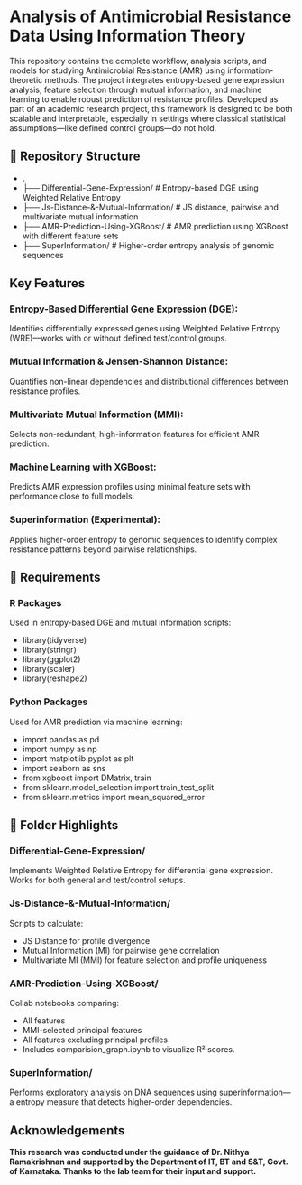 # Analysis of Antimicrobial Resistance Data Using Information Theory

This repository contains the complete workflow, analysis scripts, and models for studying Antimicrobial Resistance (AMR) using information-theoretic methods. The project integrates entropy-based gene expression analysis, feature selection through mutual information, and machine learning to enable robust prediction of resistance profiles.
Developed as part of an academic research project, this framework is designed to be both scalable and interpretable, especially in settings where classical statistical assumptions—like defined control groups—do not hold.


## 📁 Repository Structure
- .
- ├── Differential-Gene-Expression/                # Entropy-based DGE using Weighted Relative Entropy
- ├── Js-Distance-&-Mutual-Information/            # JS distance, pairwise and multivariate mutual information
- ├── AMR-Prediction-Using-XGBoost/                # AMR prediction using XGBoost with different feature sets
- ├── SuperInformation/                            # Higher-order entropy analysis of genomic sequences


## Key Features
### Entropy-Based Differential Gene Expression (DGE):
Identifies differentially expressed genes using Weighted Relative Entropy (WRE)—works with or without defined test/control groups.

### Mutual Information & Jensen-Shannon Distance:
Quantifies non-linear dependencies and distributional differences between resistance profiles.

### Multivariate Mutual Information (MMI):
Selects non-redundant, high-information features for efficient AMR prediction.

### Machine Learning with XGBoost:
Predicts AMR expression profiles using minimal feature sets with performance close to full models.

### Superinformation (Experimental):
Applies higher-order entropy to genomic sequences to identify complex resistance patterns beyond pairwise relationships.


## 🧰 Requirements
### R Packages
Used in entropy-based DGE and mutual information scripts:
- library(tidyverse)
- library(stringr)
- library(ggplot2)
- library(scaler)
- library(reshape2)

### Python Packages
Used for AMR prediction via machine learning:
- import pandas as pd
- import numpy as np
- import matplotlib.pyplot as plt
- import seaborn as sns
- from xgboost import DMatrix, train
- from sklearn.model_selection import train_test_split
- from sklearn.metrics import mean_squared_error


## 📂 Folder Highlights

### Differential-Gene-Expression/
Implements Weighted Relative Entropy for differential gene expression. Works for both general and test/control setups.

### Js-Distance-&-Mutual-Information/
Scripts to calculate:
- JS Distance for profile divergence
- Mutual Information (MI) for pairwise gene correlation
- Multivariate MI (MMI) for feature selection and profile uniqueness

### AMR-Prediction-Using-XGBoost/
Collab notebooks comparing:
- All features
- MMI-selected principal features
- All features excluding principal profiles
- Includes comparision_graph.ipynb to visualize R² scores.

### SuperInformation/
Performs exploratory analysis on DNA sequences using superinformation—a entropy measure that detects higher-order dependencies.


## Acknowledgements
**This research was conducted under the guidance of Dr. Nithya Ramakrishnan and supported by the Department of IT, BT and S&T, Govt. of Karnataka. Thanks to the lab team for their input and support.**
